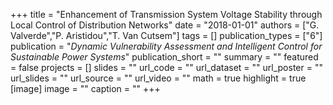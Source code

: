 +++
title = "Enhancement of Transmission System Voltage Stability through Local Control of Distribution Networks"
date = "2018-01-01"
authors = ["G. Valverde","P. Aristidou","T. Van Cutsem"]
tags = []
publication_types = ["6"]
publication = "_Dynamic Vulnerability Assessment and Intelligent Control for Sustainable Power Systems_"
publication_short = ""
summary = ""
featured = false
projects = []
slides = ""
url_code = ""
url_dataset = ""
url_poster = ""
url_slides = ""
url_source = ""
url_video = ""
math = true
highlight = true
[image]
image = ""
caption = ""
+++

